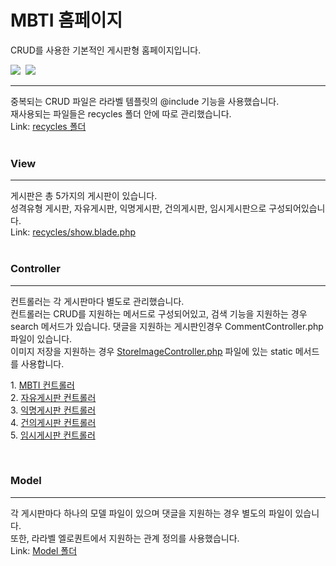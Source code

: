<h1>MBTI 홈페이지</h1>
CRUD를 사용한 기본적인 게시판형 홈페이지입니다.
<p>
<img src="https://img.shields.io/badge/php-3766AB?style=flat-square&logo=php&logoColor=white"/>&nbsp
<img src="https://img.shields.io/badge/laravel-850000?style=flat-square&logo=laravel&logoColor=black"/>&nbsp
</p>
<hr/>
<div>
    중복되는 CRUD 파일은 라라벨 템플릿의 @include 기능을 사용했습니다.<br>
    재사용되는 파일들은 recycles 폴더 안에 따로 관리했습니다.<br>
    Link: <a href="https://github.com/sungjun-ever/Mbti/tree/master/resources/views/recycles">recycles 폴더</a>
</div>
<br>
<h3>View</h3>
<hr/>
<div>
    게시판은 총 5가지의 게시판이 있습니다.<br>
    성격유형 게시판, 자유게시판, 익명게시판, 건의게시판, 임시게시판으로 구성되어있습니다.<br>
    Link: <a href="https://github.com/sungjun-ever/Mbti/tree/master/resources/views/recycles/content.blade.php">recycles/show.blade.php</a>
</div>
<br>
<h3>Controller</h3>
<hr/>
<div>
컨트롤러는 각 게시판마다 별도로 관리했습니다.<br>
컨트롤러는 CRUD를 지원하는 메서드로 구성되어있고, 검색 기능을 지원하는 경우 search 메서드가 있습니다.
댓글을 지원하는 게시판인경우 CommentController.php 파일이 있습니다.<br>
이미지 저장을 지원하는 경우 <a href="">StoreImageController.php</a> 파일에 있는 static 메서드를 사용합니다.
<p>
    1. <a href="#">MBTI 컨트롤러</a><br>
    2. <a href="#">자유게시판 컨트롤러</a><br>
    3. <a href="#">익명게시판 컨트롤러</a><br>
    4. <a href="#">건의게시판 컨트롤러</a><br>
    5. <a href="#">임시게시판 컨트롤러</a><br>
</p>
</div>
<br>
<h3>Model</h3>
<hr/>
<div>
각 게시판마다 하나의 모델 파일이 있으며 댓글을 지원하는 경우 별도의 파일이 있습니다.<br>
또한, 라라벨 엘로퀀트에서 지원하는 관계 정의를 사용했습니다.<br>
Link: <a href="#">Model 폴더</a>
</div>
